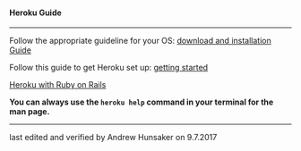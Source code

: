 #### Heroku Guide

---

Follow the appropriate guideline for your OS:
[download and installation Guide](https://devcenter.heroku.com/articles/heroku-cli#download-and-install)

Follow this guide to get Heroku set up:
[getting started](https://devcenter.heroku.com/articles/heroku-cli#getting-started)

[Heroku with Ruby on Rails](https://devcenter.heroku.com/categories/ruby)

**You can always use the `heroku help` command in your terminal for the man page.**

---
last edited and verified by Andrew Hunsaker on 9.7.2017
